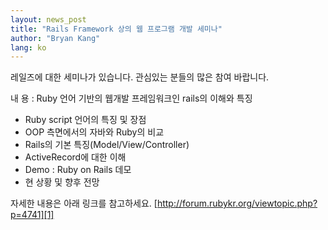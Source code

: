 ```yaml
---
layout: news_post
title: "Rails Framework 상의 웹 프로그램 개발 세미나"
author: "Bryan Kang"
lang: ko
---
```


레일즈에 대한 세미나가 있습니다. 관심있는 분들의 많은 참여 바랍니다.

내 용 : Ruby 언어 기반의 웹개발 프레임워크인 rails의 이해와 특징

* Ruby script 언어의 특징 및 장점
* OOP 측면에서의 자바와 Ruby의 비교
* Rails의 기본 특징(Model/View/Controller)
* ActiveRecord에 대한 이해
* Demo : Ruby on Rails 데모
* 현 상황 및 향후 전망

자세한 내용은 아래 링크를 참고하세요. [http://forum.rubykr.org/viewtopic.php?p=4741][1]



[1]: http://forum.rubykr.org/viewtopic.php?p=4741
